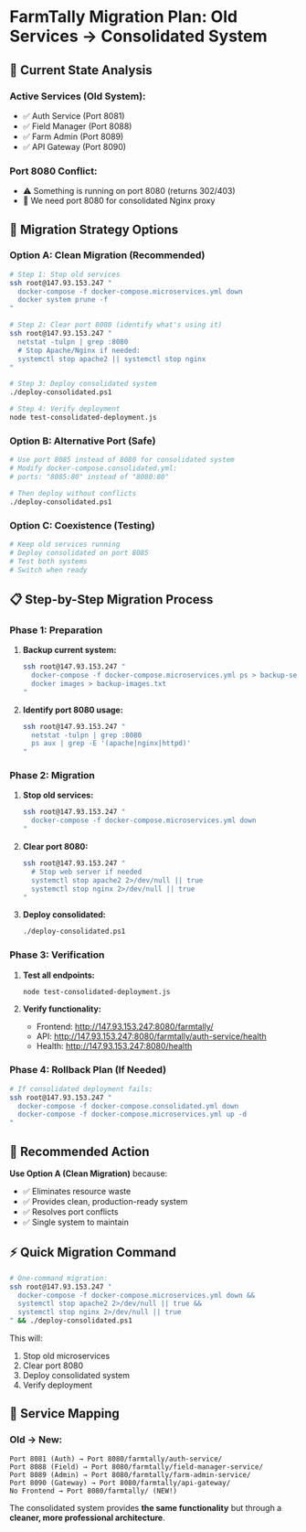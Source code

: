 # FarmTally Migration Plan: Old Services → Consolidated System

## 🎯 **Current State Analysis**

### **Active Services (Old System):**
- ✅ Auth Service (Port 8081)
- ✅ Field Manager (Port 8088) 
- ✅ Farm Admin (Port 8089)
- ✅ API Gateway (Port 8090)

### **Port 8080 Conflict:**
- ⚠️ Something is running on port 8080 (returns 302/403)
- 🎯 We need port 8080 for consolidated Nginx proxy

## 🚀 **Migration Strategy Options**

### **Option A: Clean Migration (Recommended)**
```bash
# Step 1: Stop old services
ssh root@147.93.153.247 "
  docker-compose -f docker-compose.microservices.yml down
  docker system prune -f
"

# Step 2: Clear port 8080 (identify what's using it)
ssh root@147.93.153.247 "
  netstat -tulpn | grep :8080
  # Stop Apache/Nginx if needed:
  systemctl stop apache2 || systemctl stop nginx
"

# Step 3: Deploy consolidated system
./deploy-consolidated.ps1

# Step 4: Verify deployment
node test-consolidated-deployment.js
```

### **Option B: Alternative Port (Safe)**
```bash
# Use port 8085 instead of 8080 for consolidated system
# Modify docker-compose.consolidated.yml:
# ports: "8085:80" instead of "8080:80"

# Then deploy without conflicts
./deploy-consolidated.ps1
```

### **Option C: Coexistence (Testing)**
```bash
# Keep old services running
# Deploy consolidated on port 8085
# Test both systems
# Switch when ready
```

## 📋 **Step-by-Step Migration Process**

### **Phase 1: Preparation**
1. **Backup current system:**
   ```bash
   ssh root@147.93.153.247 "
     docker-compose -f docker-compose.microservices.yml ps > backup-services.txt
     docker images > backup-images.txt
   "
   ```

2. **Identify port 8080 usage:**
   ```bash
   ssh root@147.93.153.247 "
     netstat -tulpn | grep :8080
     ps aux | grep -E '(apache|nginx|httpd)'
   "
   ```

### **Phase 2: Migration**
1. **Stop old services:**
   ```bash
   ssh root@147.93.153.247 "
     docker-compose -f docker-compose.microservices.yml down
   "
   ```

2. **Clear port 8080:**
   ```bash
   ssh root@147.93.153.247 "
     # Stop web server if needed
     systemctl stop apache2 2>/dev/null || true
     systemctl stop nginx 2>/dev/null || true
   "
   ```

3. **Deploy consolidated:**
   ```bash
   ./deploy-consolidated.ps1
   ```

### **Phase 3: Verification**
1. **Test all endpoints:**
   ```bash
   node test-consolidated-deployment.js
   ```

2. **Verify functionality:**
   - Frontend: http://147.93.153.247:8080/farmtally/
   - API: http://147.93.153.247:8080/farmtally/auth-service/health
   - Health: http://147.93.153.247:8080/health

### **Phase 4: Rollback Plan (If Needed)**
```bash
# If consolidated deployment fails:
ssh root@147.93.153.247 "
  docker-compose -f docker-compose.consolidated.yml down
  docker-compose -f docker-compose.microservices.yml up -d
"
```

## 🎯 **Recommended Action**

**Use Option A (Clean Migration)** because:
- ✅ Eliminates resource waste
- ✅ Provides clean, production-ready system
- ✅ Resolves port conflicts
- ✅ Single system to maintain

## ⚡ **Quick Migration Command**
```bash
# One-command migration:
ssh root@147.93.153.247 "
  docker-compose -f docker-compose.microservices.yml down &&
  systemctl stop apache2 2>/dev/null || true &&
  systemctl stop nginx 2>/dev/null || true
" && ./deploy-consolidated.ps1
```

This will:
1. Stop old microservices
2. Clear port 8080
3. Deploy consolidated system
4. Verify deployment

## 🔄 **Service Mapping**

### **Old → New:**
```
Port 8081 (Auth) → Port 8080/farmtally/auth-service/
Port 8088 (Field) → Port 8080/farmtally/field-manager-service/
Port 8089 (Admin) → Port 8080/farmtally/farm-admin-service/
Port 8090 (Gateway) → Port 8080/farmtally/api-gateway/
No Frontend → Port 8080/farmtally/ (NEW!)
```

The consolidated system provides **the same functionality** but through a **cleaner, more professional architecture**.
